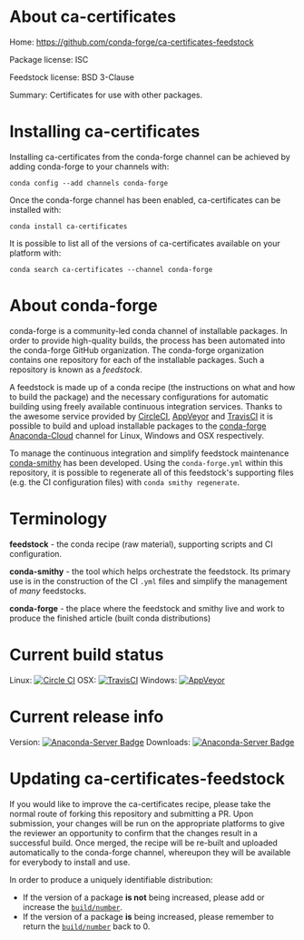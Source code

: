 About ca-certificates
=====================

Home: https://github.com/conda-forge/ca-certificates-feedstock

Package license: ISC

Feedstock license: BSD 3-Clause

Summary: Certificates for use with other packages.



Installing ca-certificates
==========================

Installing ca-certificates from the conda-forge channel can be achieved by adding conda-forge to your channels with:

```
conda config --add channels conda-forge
```

Once the conda-forge channel has been enabled, ca-certificates can be installed with:

```
conda install ca-certificates
```

It is possible to list all of the versions of ca-certificates available on your platform with:

```
conda search ca-certificates --channel conda-forge
```


About conda-forge
=================

conda-forge is a community-led conda channel of installable packages.
In order to provide high-quality builds, the process has been automated into the
conda-forge GitHub organization. The conda-forge organization contains one repository
for each of the installable packages. Such a repository is known as a *feedstock*.

A feedstock is made up of a conda recipe (the instructions on what and how to build
the package) and the necessary configurations for automatic building using freely
available continuous integration services. Thanks to the awesome service provided by
[CircleCI](https://circleci.com/), [AppVeyor](http://www.appveyor.com/)
and [TravisCI](https://travis-ci.org/) it is possible to build and upload installable
packages to the [conda-forge](https://anaconda.org/conda-forge)
[Anaconda-Cloud](http://docs.anaconda.org/) channel for Linux, Windows and OSX respectively.

To manage the continuous integration and simplify feedstock maintenance
[conda-smithy](http://github.com/conda-forge/conda-smithy) has been developed.
Using the ``conda-forge.yml`` within this repository, it is possible to regenerate all of
this feedstock's supporting files (e.g. the CI configuration files) with ``conda smithy regenerate``.


Terminology
===========

**feedstock** - the conda recipe (raw material), supporting scripts and CI configuration.

**conda-smithy** - the tool which helps orchestrate the feedstock.
                   Its primary use is in the construction of the CI ``.yml`` files
                   and simplify the management of *many* feedstocks.

**conda-forge** - the place where the feedstock and smithy live and work to
                  produce the finished article (built conda distributions)

Current build status
====================

Linux: [![Circle CI](https://circleci.com/gh/conda-forge/ca-certificates-feedstock.svg?style=svg)](https://circleci.com/gh/conda-forge/ca-certificates-feedstock)
OSX: [![TravisCI](https://travis-ci.org/conda-forge/ca-certificates-feedstock.svg?branch=master)](https://travis-ci.org/conda-forge/ca-certificates-feedstock)
Windows: [![AppVeyor](https://ci.appveyor.com/api/projects/status/github/conda-forge/ca-certificates-feedstock?svg=True)](https://ci.appveyor.com/project/conda-forge/ca-certificates-feedstock/branch/master)

Current release info
====================
Version: [![Anaconda-Server Badge](https://anaconda.org/conda-forge/ca-certificates/badges/version.svg)](https://anaconda.org/conda-forge/ca-certificates)
Downloads: [![Anaconda-Server Badge](https://anaconda.org/conda-forge/ca-certificates/badges/downloads.svg)](https://anaconda.org/conda-forge/ca-certificates)


Updating ca-certificates-feedstock
==================================

If you would like to improve the ca-certificates recipe, please take the normal
route of forking this repository and submitting a PR. Upon submission, your changes will
be run on the appropriate platforms to give the reviewer an opportunity to confirm that the
changes result in a successful build. Once merged, the recipe will be re-built and uploaded
automatically to the conda-forge channel, whereupon they will be available for everybody to
install and use.

In order to produce a uniquely identifiable distribution:
 * If the version of a package **is not** being increased, please add or increase
   the [``build/number``](http://conda.pydata.org/docs/building/meta-yaml.html#build-number-and-string).
 * If the version of a package **is** being increased, please remember to return
   the [``build/number``](http://conda.pydata.org/docs/building/meta-yaml.html#build-number-and-string)
   back to 0.
